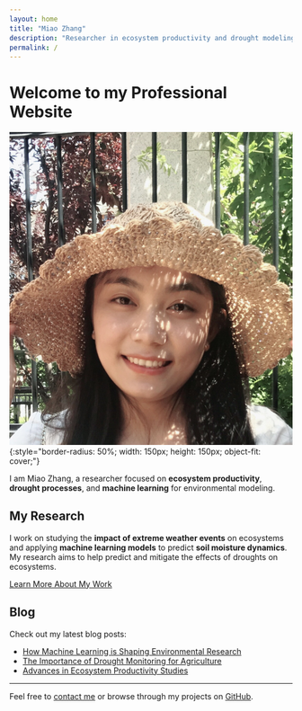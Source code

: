 ```yaml
---
layout: home
title: "Miao Zhang"
description: "Researcher in ecosystem productivity and drought modeling"
permalink: /
---
```


# Welcome to my Professional Website
![Miao Zhang](/assets/images/Miao.jpg){:style="border-radius: 50%; width: 150px; height: 150px; object-fit: cover;"}

I am Miao Zhang, a researcher focused on **ecosystem productivity**, **drought processes**, and **machine learning** for environmental modeling.

## My Research

I work on studying the **impact of extreme weather events** on ecosystems and applying **machine learning models** to predict **soil moisture dynamics**. My research aims to help predict and mitigate the effects of droughts on ecosystems.

[Learn More About My Work](#)

## Blog

Check out my latest blog posts:

- [How Machine Learning is Shaping Environmental Research](#)
- [The Importance of Drought Monitoring for Agriculture](#)
- [Advances in Ecosystem Productivity Studies](#)

---

Feel free to [contact me](#) or browse through my projects on [GitHub](https://github.com/miaozhang).
